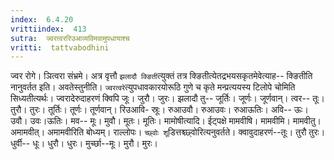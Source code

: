 ```yaml
---
index:  6.4.20
vrittiindex:  413
sutra:  ज्वरत्वररिउआव्यविमवामुपधायाश्च
vritti:  tattvabodhini 
---
```


ज्वर रोगे। ञित्वरा संभ्रमे। अत्र वृत्तौ `झलादौ क्ङिती`त्युक्तं तत्र क्ङितीत्येतद्रभयसकृतमेवेत्याह-- क्ङितीति नानुवर्तत इति। अवतेस्तुनीति। `ज्वरत्वरे`त्युपधावकारयोरूठि गुणे च कृते मन्प्रत्ययस्य टिलोपे चोमिति सिध्यतीत्यर्थः। ज्वरादेरुदाहरणं क्विपि जूः। जुरौ। जुरः। झलादौ तु-- जूर्तिः। जूर्णः। जूर्णवान्। त्वर-- तूः। तुरौ। तुरः। तूर्तिः। तूर्णः। तूर्णवान्। रिउआवि- स्रूः। रुआउवौ। रुआउवः। रुआऊतिः। अवि-- ऊः। उवौ। उवः।ऊतिः। मव-- मूः। मुवौ। मूतः। मूतिः। मामोषीत्यादि। ईट्पक्षे मामवीषि। मामवीमि। मामवीतु। अमामवीत्। अमामवीरिति बोध्यम्। राल्लोपः। `च्छ्वोः शू`डित्तश्च्छ्वोरित्यनुवर्तते। क्वावुदाहरणं--तूः। तुरौ तुरः। धुर्वी-- धूः। धुरौ। धुरः। मुर्च्छा--मूः। मुरौ। मुरः।

